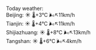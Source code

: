 Today weather:  
Beijing: ☀️   🌡️+3°C 🌬️↖11km/h  
Tianjin: ☀️   🌡️+4°C 🌬️↖11km/h  
Shijiazhuang: ☀️   🌡️+8°C 🌬️↖13km/h  
Tangshan: ☀️   🌡️+6°C 🌬️↖4km/h  
